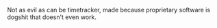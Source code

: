 Not as evil as can be timetracker, made because proprietary software is dogshit that doesn't even work.